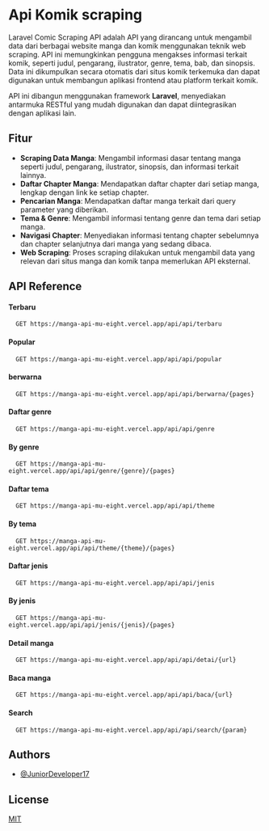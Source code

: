 
# Api Komik scraping

Laravel Comic Scraping API adalah API yang dirancang untuk mengambil data dari berbagai website manga dan komik menggunakan teknik web scraping. API ini memungkinkan pengguna mengakses informasi terkait komik, seperti judul, pengarang, ilustrator, genre, tema, bab, dan sinopsis. Data ini dikumpulkan secara otomatis dari situs komik terkemuka dan dapat digunakan untuk membangun aplikasi frontend atau platform terkait komik.

API ini dibangun menggunakan framework **Laravel**, menyediakan antarmuka RESTful yang mudah digunakan dan dapat diintegrasikan dengan aplikasi lain.

## Fitur

- **Scraping Data Manga**: Mengambil informasi dasar tentang manga seperti judul, pengarang, ilustrator, sinopsis, dan informasi terkait lainnya.
- **Daftar Chapter Manga**: Mendapatkan daftar chapter dari setiap manga, lengkap dengan link ke setiap chapter.
- **Pencarian Manga**: Mendapatkan daftar manga terkait dari query parameter yang diberikan.
- **Tema & Genre**: Mengambil informasi tentang genre dan tema dari setiap manga.
- **Navigasi Chapter**: Menyediakan informasi tentang chapter sebelumnya dan chapter selanjutnya dari manga yang sedang dibaca.
- **Web Scraping**: Proses scraping dilakukan untuk mengambil data yang relevan dari situs manga dan komik tanpa memerlukan API eksternal.


## API Reference

#### Terbaru

```http
  GET https://manga-api-mu-eight.vercel.app/api/api/terbaru
```
#### Popular

```http
  GET https://manga-api-mu-eight.vercel.app/api/api/popular
```
#### berwarna

```http
  GET https://manga-api-mu-eight.vercel.app/api/api/berwarna/{pages}
```

#### Daftar genre

```http
  GET https://manga-api-mu-eight.vercel.app/api/api/genre
```
#### By genre

```http
  GET https://manga-api-mu-eight.vercel.app/api/api/genre/{genre}/{pages}
```
#### Daftar tema

```http
  GET https://manga-api-mu-eight.vercel.app/api/api/theme
```

#### By tema

```http
  GET https://manga-api-mu-eight.vercel.app/api/api/theme/{theme}/{pages}
```
#### Daftar jenis

```http
  GET https://manga-api-mu-eight.vercel.app/api/api/jenis
```
#### By jenis

```http
  GET https://manga-api-mu-eight.vercel.app/api/api/jenis/{jenis}/{pages}
```
#### Detail manga

```http
  GET https://manga-api-mu-eight.vercel.app/api/api/detai/{url}
```

#### Baca manga

```http
  GET https://manga-api-mu-eight.vercel.app/api/api/baca/{url}
```

#### Search

```http
  GET https://manga-api-mu-eight.vercel.app/api/api/search/{param}
```






## Authors

- [@JuniorDeveloper17](https://www.github.com/yandev2)


## License

[MIT](https://choosealicense.com/licenses/mit/)

